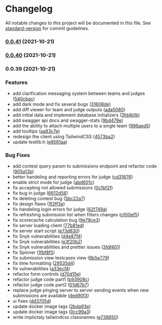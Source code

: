 # Changelog

All notable changes to this project will be documented in this file. See [standard-version](https://github.com/conventional-changelog/standard-version) for commit guidelines.

### [0.0.41](https://github.com/NaN-Projects/tun-judge/compare/v0.0.40...v0.0.41) (2021-10-21)

### [0.0.40](https://github.com/NaN-Projects/tun-judge/compare/v0.0.39...v0.0.40) (2021-10-21)

### 0.0.39 (2021-10-21)


### Features

* add clarification messaging system between teams and judges ([540cbec](https://github.com/NaN-Projects/tun-judge/commit/540cbec3e02533476ce111354f1062f79d7ad28b))
* add dark mode and fix several bugs ([31608de](https://github.com/NaN-Projects/tun-judge/commit/31608de25ec5f40752d5ee6a1632ea00c3ff9c51))
* add diff viewer for team and judge outputs ([ada5080](https://github.com/NaN-Projects/tun-judge/commit/ada5080d7eced38cd76a7cec2f73cf04cdeeb4fb))
* add initial data and implement database initializers ([3fd4b1b](https://github.com/NaN-Projects/tun-judge/commit/3fd4b1b9a2a508ac50b30a9719cacbcf7761f0f5))
* add swagger api docs and swagger-stats ([9bd479e](https://github.com/NaN-Projects/tun-judge/commit/9bd479e228d86b4f78cf857ffbc151fdf3e1a5f2))
* add the ability to attach multiple users to a single team ([996aed5](https://github.com/NaN-Projects/tun-judge/commit/996aed5d6ad852ad7bc228b1e8da6fe56c6cd7cb))
* add tooltips ([aa83c7e](https://github.com/NaN-Projects/tun-judge/commit/aa83c7eb3d628d710194bfaf21675c70f53a3e9e))
* redesign the client using TailwindCSS ([4573ba2](https://github.com/NaN-Projects/tun-judge/commit/4573ba2f63db1976c4c523c584782b6caa93f9b1))
* update testlib.h ([e9561aa](https://github.com/NaN-Projects/tun-judge/commit/e9561aa9c1bf82c3b931f3c29c235b928ad86e3c))


### Bug Fixes

* add contest query param to submissions endpoint and refactor code ([905a13b](https://github.com/NaN-Projects/tun-judge/commit/905a13bbfa0c68ffbcbf33242885fb829b7742ae))
* better handeling and reporting errors for judge ([cd31676](https://github.com/NaN-Projects/tun-judge/commit/cd31676f4bbf353fec1359cfde089ddbdc2cb500))
* enable strict mode for judge ([abd601c](https://github.com/NaN-Projects/tun-judge/commit/abd601c8ebdd2de0d6e433aca6cc6450749ed0e0))
* fix accepting not allowed submissions ([0c1bf2f](https://github.com/NaN-Projects/tun-judge/commit/0c1bf2f041b1e148bc64a6e41b0792c187d4c7c1))
* fix bug in judge ([6612d56](https://github.com/NaN-Projects/tun-judge/commit/6612d5695683b2a76f717d1d4273ce781168e56c))
* fix deleting contest bug ([5bc22a7](https://github.com/NaN-Projects/tun-judge/commit/5bc22a7303aa044770b0dee12d085105c3440dbf))
* fix design flaws ([1f2ff3e](https://github.com/NaN-Projects/tun-judge/commit/1f2ff3ee3179d5cda1e19cb478c8a24cdb337ff8))
* fix handeling login errors for judge ([62f749a](https://github.com/NaN-Projects/tun-judge/commit/62f749a8498110c8895d8b5545ef4d0ecc348460))
* fix refreshing submission list when filters changes ([cf00ef5](https://github.com/NaN-Projects/tun-judge/commit/cf00ef5c76c4be1818e8c38d48177646806bff7f))
* fix scorecache calculation bug ([9e79ce3](https://github.com/NaN-Projects/tun-judge/commit/9e79ce3053dca8f5016437e6030c85ec8992e5b1))
* fix server loading client ([77b81ed](https://github.com/NaN-Projects/tun-judge/commit/77b81ed4ad610e9f654444cb22acbf5c49ded0a0))
* fix server start script ([e73d830](https://github.com/NaN-Projects/tun-judge/commit/e73d830f3bc47a60410f55a5766cd0b123e8e083))
* fix Snyk vulnerabilities ([d4e87f4](https://github.com/NaN-Projects/tun-judge/commit/d4e87f42efa5e3ec51b093c2784647bafecce61a))
* fix Snyk vulnerabilities ([e3f20b2](https://github.com/NaN-Projects/tun-judge/commit/e3f20b2c179cbd23cf09b15914231a8a8b6720ce))
* fix Snyk vulnerabilities and prettier issues ([3fdf401](https://github.com/NaN-Projects/tun-judge/commit/3fdf401a7098febb5953779b167f2ad9a12d6b53))
* fix Spinner ([1fbf8f5](https://github.com/NaN-Projects/tun-judge/commit/1fbf8f5883e8f5f0d3ce2ac9103fb9efde5bf132))
* fix submission view testcases view ([6b5e779](https://github.com/NaN-Projects/tun-judge/commit/6b5e779896192a2744b5f507b984005d4dd44d4e))
* fix time formatting ([29535d4](https://github.com/NaN-Projects/tun-judge/commit/29535d4e9a8f1d1e1d2f6b8286e05f6fbfda3480))
* fix vulnerabilities ([a33ecf4](https://github.com/NaN-Projects/tun-judge/commit/a33ecf46f9a1c8f381911456d476688eea150dec))
* refactor form controls ([d70d15e](https://github.com/NaN-Projects/tun-judge/commit/d70d15ef8eaae6cf8fcdd15aa741cb36aa221c9b))
* refactor judge code part1 ([b93908c](https://github.com/NaN-Projects/tun-judge/commit/b93908ccbc81252f8be193db14dcd61a42a88430))
* refactor judge code part2 ([01d67b7](https://github.com/NaN-Projects/tun-judge/commit/01d67b74d72bacae5e55ffd9a01fc114717654d6))
* replace judge pinging server to server sending events when new submissions are available ([ded90f3](https://github.com/NaN-Projects/tun-judge/commit/ded90f30a1356e35bd990eb0703aec8330d4f118))
* ui fixes ([dd3705d](https://github.com/NaN-Projects/tun-judge/commit/dd3705d4a5e2011fd1a8add8c7a78762d9373da7))
* update docker image tags ([2bda93e](https://github.com/NaN-Projects/tun-judge/commit/2bda93e813a087751ec1977f98f70e6e1832b675))
* update docker image tags ([0cc99a3](https://github.com/NaN-Projects/tun-judge/commit/0cc99a398e8aa8c2874ac38b0e33d164e77e096f))
* write implictaly tailwindcss classnames ([e738850](https://github.com/NaN-Projects/tun-judge/commit/e7388507ac97dbe49fa89f5614b3a6f83c1b3800))
